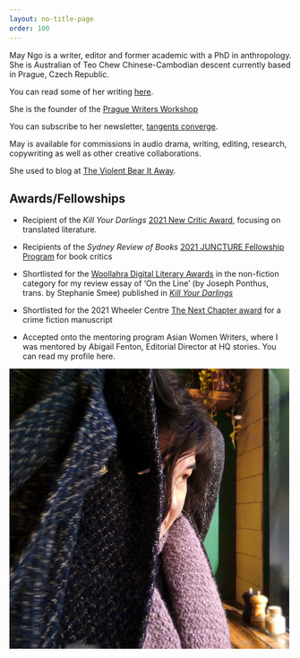 ```yaml
---
layout: no-title-page
order: 100
---
```


May Ngo is a writer, editor and former academic with a PhD in anthropology. She is Australian of Teo Chew Chinese-Cambodian descent currently based in Prague, Czech Republic. 

You can read some of her writing [here](writings). 

She is the founder of the [Prague Writers Workshop](https://praguewritersworkshop.cz/)

You can subscribe to her newsletter, [tangents converge](https://mayngo.substack.com/).

May is available for commissions in audio drama, writing, editing, research, copywriting as well as other creative collaborations. 

She used to blog at [The Violent Bear It Away](https://theviolentbearitaway1.wordpress.com/).

## Awards/Fellowships

- Recipient of the _Kill Your Darlings_ [2021 New Critic Award](https://www.killyourdarlings.com.au/2020/12/announcing-kyds-2021-new-critic-may-ngo/), focusing on translated literature. 

- Recipients of the _Sydney Review of Books_ [2021 JUNCTURE Fellowship Program](https://sydneyreviewofbooks.com/juncture2021/) for book critics

- Shortlisted for the [Woollahra Digital Literary Awards](https://www.woollahra.nsw.gov.au/library/whats_on/digital_literary_award) in the non-fiction category for my review essay of ‘On the Line’ (by Joseph Ponthus, trans. by Stephanie Smee) published in [_Kill Your Darlings_](https://www.killyourdarlings.com.au/article/lives-on-the-line/) 

- Shortlisted for the 2021 Wheeler Centre [The Next Chapter award](https://www.wheelercentre.com/next-chapter/meet-the-2021-writers/) for a crime fiction manuscript

- Accepted onto the mentoring program Asian Women Writers, where I was mentored by Abigail Fenton, Editorial Director at HQ stories. You can read my profile here.


![May](/assets/may.jpg)
